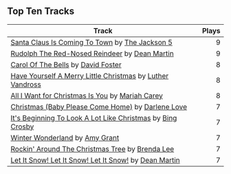## Top Ten Tracks

| Track | Plays |
| --- |  ---: |
|[Santa Claus Is Coming To Town](https://www.iheart.com/artist/the-jackson-5-35053/songs/santa-claus-is-coming-to-town-28131648/) by [The Jackson 5](https://www.iheart.com/artist/the-jackson-5-35053/)| 9|
|[Rudolph The Red-Nosed Reindeer](https://www.iheart.com/artist/dean-martin-6555/songs/rudolph-the-red-nosed-reindeer-11011564/) by [Dean Martin](https://www.iheart.com/artist/dean-martin-6555/)| 9|
|[Carol Of The Bells](https://www.iheart.com/artist/david-foster-58573/songs/carol-of-the-bells-61427124/) by [David Foster](https://www.iheart.com/artist/david-foster-58573/)| 8|
|[Have Yourself A Merry Little Christmas](https://www.iheart.com/artist/luther-vandross-3402/songs/have-yourself-a-merry-little-christmas-2569148/) by [Luther Vandross](https://www.iheart.com/artist/luther-vandross-3402/)| 8|
|[All I Want for Christmas Is You](https://www.iheart.com/artist/mariah-carey-31885/songs/all-i-want-for-christmas-is-you-20275005/) by [Mariah Carey](https://www.iheart.com/artist/mariah-carey-31885/)| 8|
|[Christmas (Baby Please Come Home)](https://www.iheart.com/artist/darlene-love-118320/songs/christmas-baby-please-come-home-2513317/) by [Darlene Love](https://www.iheart.com/artist/darlene-love-118320/)| 7|
|[It's Beginning To Look A Lot Like Christmas](https://www.iheart.com/artist/bing-crosby-1864/songs/its-beginning-to-look-a-lot-like-christmas-66126913/) by [Bing Crosby](https://www.iheart.com/artist/bing-crosby-1864/)| 7|
|[Winter Wonderland](https://www.iheart.com/artist/amy-grant-3053/songs/winter-wonderland-467693/) by [Amy Grant](https://www.iheart.com/artist/amy-grant-3053/)| 7|
|[Rockin' Around The Christmas Tree](https://www.iheart.com/artist/brenda-lee-18115/songs/rockin-around-the-christmas-tree-28114119/) by [Brenda Lee](https://www.iheart.com/artist/brenda-lee-18115/)| 7|
|[Let It Snow! Let It Snow! Let It Snow!](https://www.iheart.com/artist/dean-martin-6555/songs/let-it-snow-let-it-snow-let-it-snow-29762326/) by [Dean Martin](https://www.iheart.com/artist/dean-martin-6555/)| 7|
